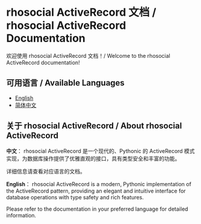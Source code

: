 # rhosocial ActiveRecord 文档 / rhosocial ActiveRecord Documentation

欢迎使用 rhosocial ActiveRecord 文档！/ Welcome to the rhosocial ActiveRecord documentation!

## 可用语言 / Available Languages

- [English](en_US/README.md)
- [简体中文](zh_CN/README.md)

## 关于 rhosocial ActiveRecord / About rhosocial ActiveRecord

**中文**：
rhosocial ActiveRecord 是一个现代的、Pythonic 的 ActiveRecord 模式实现，为数据库操作提供了优雅直观的接口，具有类型安全和丰富的功能。

详细信息请查看对应语言的文档。

**English**：
rhosocial ActiveRecord is a modern, Pythonic implementation of the ActiveRecord pattern, providing an elegant and intuitive interface for database operations with type safety and rich features.

Please refer to the documentation in your preferred language for detailed information.